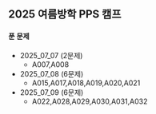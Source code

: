 ## 2025 여름방학 PPS 캠프 

#### 푼 문제 
- 2025_07_07 (2문제)
  - A007,A008 
- 2025_07_08 (6문제)
  - A015,A017,A018,A019,A020,A021
- 2025_07_09 (6문제)
  - A022,A028,A029,A030,A031,A032
